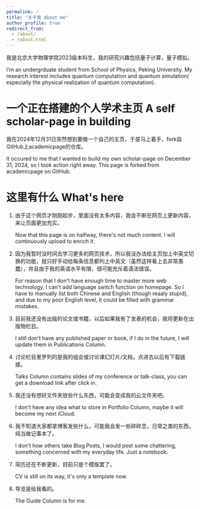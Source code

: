 ```yaml
---
permalink: /
title: "关于我 About me"
author_profile: true
redirect_from: 
  - /about/
  - /about.html
---
```


我是北京大学物理学院2023级本科生，我的研究兴趣包括量子计算，量子模拟。

I'm an undergrduate student from School of Physics, Peking University. My research interest includes quantum computation and quantum simulation( especially the physical realization of quantum computation).



一个正在搭建的个人学术主页 A self scholar-page in building
======
我在2024年12月31日突然想到要做一个自己的主页，于是马上着手，fork自GitHub上academicpage的仓库。

It occured to me that I wanted to build my own scholar-page on December 31, 2024, so I took action right away. This page is forked from academicpage on GitHub.


这里有什么 What's here
======
1. 由于这个网页才刚刚起步，里面没有太多内容，我会不断在网页上更新内容，来让页面更加充实。

   Now that this page is on halfway, there's not much content. I will continuously upload to enrich it.
2. 因为我暂时没时间去学习更多的网页技术，所以我没办法给主页加上中英文切换的功能，就只好手动给每条信息都列上中英文（虽然这样看上去非常愚蠢），并且由于我的英语水平有限，很可能充斥着语法错误。

   For reason that I don't have enough time to master more web technology, I can't add language switch function on homepage. So I have to manually list both Chinese and English (though reaaly stupid), and due to my poor English level, it could be filled with grammar mistakes.
3. 目前我还没有出版的论文或书籍，以后如果我有了发表的机会，我将更新在出版物栏目。

   I still don't have any published paper or book, if I do in the future, I will update them in Publications Column.
4. 讨论栏目里罗列的是我的组会或讨论课幻灯片/文档，点进去以后有下载链接。
   
   Talks Column contains slides of my conference or talk-class, you can get a download link after click in.
6. 我还没有想好文件夹放些什么东西，可能会变成我的云文件夹吧。

   I don't have any idea what to store in Portfolio Column, maybe it will become my next iCloud.
7. 我不知道大家都拿博客发些什么，可能我会发一些碎碎念，日常之类的东西，纯当做记事本了。

   I don't how others take Blog Posts, I would post some chattering, something concerned with my everyday life. Just a notebook.
8. 简历还在不断更新，目前只是个模版罢了。

   CV is still on its way, it's only a template now.
9. 导览是给我看的。

   The Guide Column is for me.
